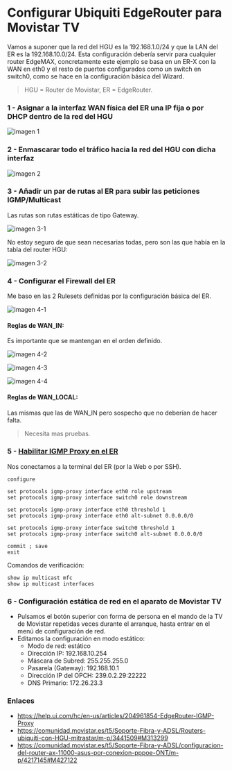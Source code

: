# Configurar Ubiquiti EdgeRouter para Movistar TV

Vamos a suponer que la red del HGU es la 192.168.1.0/24 y que la LAN del ER es la 192.168.10.0/24. Esta configuración debería servir para cualquier router EdgeMAX, concretamente este ejemplo se basa en un ER-X con la WAN en eth0 y el resto de puertos configurados como un switch en switch0, como se hace en la configuración básica del Wizard.

> HGU = Router de Movistar, ER = EdgeRouter.

### 1 - Asignar a la interfaz WAN física del ER una IP fija o por DHCP dentro de la red del HGU

![imagen 1](img/1.png)

### 2 - Enmascarar todo el tráfico hacia la red del HGU con dicha interfaz

![imagen 2](img/2.png)

### 3 - Añadir un par de rutas al ER para subir las peticiones IGMP/Multicast

Las rutas son rutas estáticas de tipo Gateway.

![imagen 3-1](img/3-1.png)

No estoy seguro de que sean necesarias todas, pero son las que había en la tabla del router HGU:

![imagen 3-2](img/3-2.png)

### 4 - Configurar el Firewall del ER

Me baso en las 2 Rulesets definidas por la configuración básica del ER.

![imagen 4-1](img/4-1.png)

#### Reglas de WAN_IN:

Es importante que se mantengan en el orden definido.

![imagen 4-2](img/4-2.png)

![imagen 4-3](img/4-3.png)

![imagen 4-4](img/4-4.png)

#### Reglas de WAN_LOCAL:

Las mismas que las de WAN_IN pero sospecho que no deberían de hacer falta.

> Necesita mas pruebas.

### 5 - [Habilitar IGMP Proxy en el ER](https://help.ui.com/hc/en-us/articles/204961854-EdgeRouter-IGMP-Proxy)

Nos conectamos a la terminal del ER (por la Web o por SSH).

```
configure
```

```
set protocols igmp-proxy interface eth0 role upstream
set protocols igmp-proxy interface switch0 role downstream
```

```
set protocols igmp-proxy interface eth0 threshold 1
set protocols igmp-proxy interface eth0 alt-subnet 0.0.0.0/0

set protocols igmp-proxy interface switch0 threshold 1
set protocols igmp-proxy interface switch0 alt-subnet 0.0.0.0/0
```

```
commit ; save
exit
```

Comandos de verificación:

```
show ip multicast mfc
show ip multicast interfaces
```

### 6 - Configuración estática de red en el aparato de Movistar TV

- Pulsamos el botón superior con forma de persona en el mando de la TV de Movistar repetidas veces durante el arranque, hasta entrar en el menú de configuración de red.
- Editamos la configuración en modo estático:
    - Modo de red: estático
    - Dirección IP: 192.168.10.254
    - Máscara de Subred: 255.255.255.0
    - Pasarela (Gateway): 192.168.10.1
    - Dirección IP del OPCH: 239.0.2.29:22222
    - DNS Primario: 172.26.23.3

### Enlaces

- https://help.ui.com/hc/en-us/articles/204961854-EdgeRouter-IGMP-Proxy
- https://comunidad.movistar.es/t5/Soporte-Fibra-y-ADSL/Routers-ubiquiti-con-HGU-mitrastar/m-p/3441509#M313299
- https://comunidad.movistar.es/t5/Soporte-Fibra-y-ADSL/configuracion-del-router-ax-11000-asus-por-conexion-pppoe-ONT/m-p/4217145#M427122
